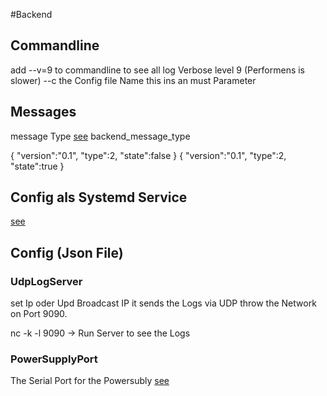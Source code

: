 #Backend

## Commandline

add --v=9 to commandline to see all log Verbose level 9 (Performens is slower)
--c <FileName> the Config file Name this ins an must Parameter

## Messages

message Type [see](../src/common/messages/BackendMessages.hpp) backend_message_type

{ "version":"0.1", "type":2, "state":false }
{ "version":"0.1", "type":2, "state":true }

## Config als Systemd Service

[see](../tools/systemd/infos.md)

## Config (Json File)

### UdpLogServer

set Ip oder Upd Broadcast IP it sends the Logs via UDP throw the Network on Port 9090.

nc -k -l 9090 -> Run Server to see the Logs

### PowerSupplyPort

The Serial Port for the Powersubly [see](../src/powersupply/)
